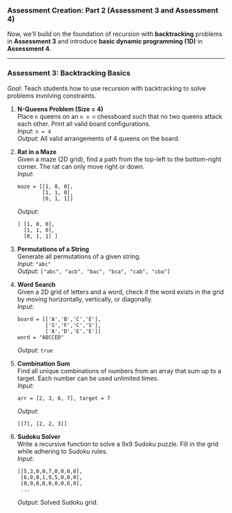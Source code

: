 ### Assessment Creation: Part 2 (Assessment 3 and Assessment 4)

Now, we’ll build on the foundation of recursion with **backtracking** problems in **Assessment 3** and introduce **basic dynamic programming (1D)** in **Assessment 4**.

---

### **Assessment 3: Backtracking Basics**
*Goal*: Teach students how to use recursion with backtracking to solve problems involving constraints.

1. **N-Queens Problem (Size = 4)**  
   Place `n` queens on an `n x n` chessboard such that no two queens attack each other. Print all valid board configurations.  
   *Input*: `n = 4`  
   *Output*: All valid arrangements of 4 queens on the board.

2. **Rat in a Maze**  
   Given a maze (2D grid), find a path from the top-left to the bottom-right corner. The rat can only move right or down.  
   *Input*:  
   ```
   maze = [[1, 0, 0], 
           [1, 1, 0], 
           [0, 1, 1]]
   ```  
   *Output*:  
   ```
   [ [1, 0, 0], 
     [1, 1, 0], 
     [0, 1, 1] ]
   ```

3. **Permutations of a String**  
   Generate all permutations of a given string.  
   *Input*: `"abc"`  
   *Output*: `["abc", "acb", "bac", "bca", "cab", "cba"]`

4. **Word Search**  
   Given a 2D grid of letters and a word, check if the word exists in the grid by moving horizontally, vertically, or diagonally.  
   *Input*:  
   ```
   board = [['A','B','C','E'], 
            ['S','F','C','S'], 
            ['A','D','E','E']]
   word = "ABCCED"
   ```  
   *Output*: `true`

5. **Combination Sum**  
   Find all unique combinations of numbers from an array that sum up to a target. Each number can be used unlimited times.  
   *Input*:  
   ```
   arr = [2, 3, 6, 7], target = 7
   ```  
   *Output*:  
   ```
   [[7], [2, 2, 3]]
   ```

6. **Sudoku Solver**  
   Write a recursive function to solve a 9x9 Sudoku puzzle. Fill in the grid while adhering to Sudoku rules.  
   *Input*:  
   ```
   [[5,3,0,0,7,0,0,0,0], 
    [6,0,0,1,9,5,0,0,0], 
    [0,9,8,0,0,0,0,6,0], 
    ...
   ```
   *Output*: Solved Sudoku grid.
